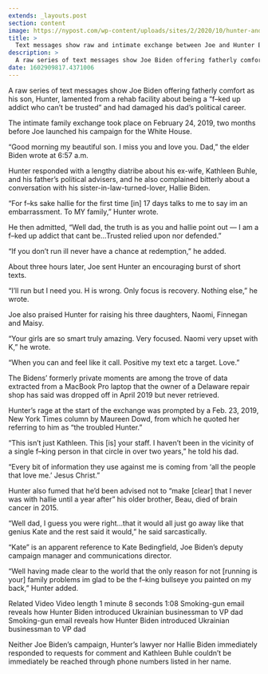 ```yaml
--- 
extends: _layouts.post 
section: content 
image: https://nypost.com/wp-content/uploads/sites/2/2020/10/hunter-and-joe-biden-1.jpg?quality=90&strip=all&w=1200 
title: > 
  Text messages show raw and intimate exchange between Joe and Hunter Biden 
description: > 
  A raw series of text messages show Joe Biden offering fatherly comfort as his son, Hunter, lamented from a rehab facility about being a “f–ked up addict who can’t be trusted” and had damaged his dad’s political career.The intimate family exchange took place on February 24, 2019, two months before Joe launched his campaign for the White House.To MY family,” Hunter wrote.About three hours later, Joe sent Hunter an encouraging burst of short texts.“Kate” is an apparent reference to Kate Bedingfield, Joe Biden’s deputy campaign manager and communications director. 
date: 1602909817.4371006 
--- 
```

A raw series of text messages show Joe Biden offering fatherly comfort as his son, Hunter, lamented from a rehab facility about being a “f–ked up addict who can’t be trusted” and had damaged his dad’s political career.

The intimate family exchange took place on February 24, 2019, two months before Joe launched his campaign for the White House.

“Good morning my beautiful son. I miss you and love you. Dad,” the elder Biden wrote at 6:57 a.m.

Hunter responded with a lengthy diatribe about his ex-wife, Kathleen Buhle, and his father’s political advisers, and he also complained bitterly about a conversation with his sister-in-law-turned-lover, Hallie Biden.

“For f–ks sake hallie for the first time [in] 17 days talks to me to say im an embarrassment. To MY family,” Hunter wrote.

He then admitted, “Well dad, the truth is as you and hallie point out — I am a f–ked up addict that cant be…Trusted relied upon nor defended.”

“If you don’t run ill never have a chance at redemption,” he added.

About three hours later, Joe sent Hunter an encouraging burst of short texts.

“I’ll run but I need you. H is wrong. Only focus is recovery. Nothing else,” he wrote.

Joe also praised Hunter for raising his three daughters, Naomi, Finnegan and Maisy.

“Your girls are so smart truly amazing. Very focused. Naomi very upset with K,” he wrote.

“When you can and feel like it call. Positive my text etc a target. Love.”

The Bidens’ formerly private moments are among the trove of data extracted from a MacBook Pro laptop that the owner of a Delaware repair shop has said was dropped off in April 2019 but never retrieved.

Hunter’s rage at the start of the exchange was prompted by a Feb. 23, 2019, New York Times column by Maureen Dowd, from which he quoted her referring to him as “the troubled Hunter.”

“This isn’t just Kathleen. This [is] your staff. I haven’t been in the vicinity of a single f–king person in that circle in over two years,” he told his dad.

“Every bit of information they use against me is coming from ‘all the people that love me.’ Jesus Christ.”

Hunter also fumed that he’d been advised not to “make [clear] that I never was with hallie until a year after” his older brother, Beau, died of brain cancer in 2015.

“Well dad, I guess you were right…that it would all just go away like that genius Kate and the rest said it would,” he said sarcastically.

“Kate” is an apparent reference to Kate Bedingfield, Joe Biden’s deputy campaign manager and communications director.

“Well having made clear to the world that the only reason for not [running is your] family problems im glad to be the f–king bullseye you painted on my back,” Hunter added.

Related Video Video length 1 minute 8 seconds 1:08 Smoking-gun email reveals how Hunter Biden introduced Ukrainian businessman to VP dad Smoking-gun email reveals how Hunter Biden introduced Ukrainian businessman to VP dad

Neither Joe Biden’s campaign, Hunter’s lawyer nor Hallie Biden immediately responded to requests for comment and Kathleen Buhle couldn’t be immediately be reached through phone numbers listed in her name.